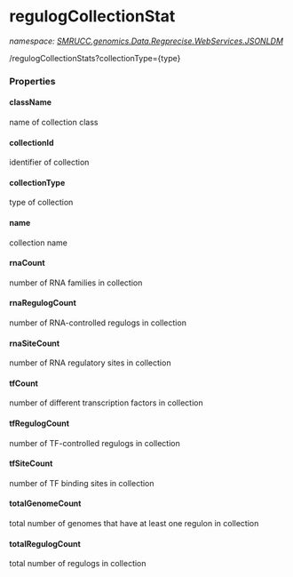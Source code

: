 ﻿# regulogCollectionStat
_namespace: [SMRUCC.genomics.Data.Regprecise.WebServices.JSONLDM](./index.md)_

/regulogCollectionStats?collectionType={type}




### Properties

#### className
name of collection class
#### collectionId
identifier of collection
#### collectionType
type of collection
#### name
collection name
#### rnaCount
number of RNA families in collection
#### rnaRegulogCount
number of RNA-controlled regulogs in collection
#### rnaSiteCount
number of RNA regulatory sites in collection
#### tfCount
number of different transcription factors in collection
#### tfRegulogCount
number of TF-controlled regulogs in collection
#### tfSiteCount
number of TF binding sites in collection
#### totalGenomeCount
total number of genomes that have at least one regulon in collection
#### totalRegulogCount
total number of regulogs in collection
